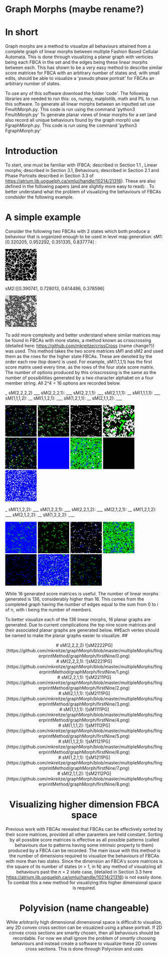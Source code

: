 # Graph Morphs (maybe rename?)
# In short 
Graph morphs are a method to visualize all behaviours attained from a complete graph of linear morphs between multiple Fashion Based Cellular Automata. This is done through visualizing a planar graph with verticies being each FBCA in the set and the edges being these linear morphs between each. This has shown to be a very easy method to describe similar score matrices for FBCA with an arbtirary number of states and, with small edits, should be able to visualize a 'pseudo phase portrait' for FBCAs an arbitrary number of states.  

To use any of this software download the folder 'code'.
The following libraries are needed to run this: os, numpy, matplotlib, math and PIL to run this software.
To generate all linear morphs between an inputted set use FmultiMorph.py. This code is run using the command 'python3 FmultiMorph.py'
To generate planar views of linear morphs for a set (and also record all unique behaviours found by the graph morph) use FgraphMorph.py.
This code is run using the command 'python3  FgraphMorph.py'

# Introduction
To start, one must be familiar with (FBCA; described in Section 1.1 , Linear morphs; described in Section 3.1, Behaviours; described in Section 2.1 and Phase Portraits described in Section 3.3 of https://atrium.lib.uoguelph.ca/xmlui/handle/10214/21316). These are also defined in the following papers (and are slightly more easy to read): . To better understand what the problem of visualizing the behaviours of FBCAs condsider the following example.

# A simple example
Consider the following two FBCAs with 2 states which both produce a behaviour that is organized enough to be used in level map generation:
sM1:[0.320205, 0.952292, 0.351335, 0.837774] : 

![sM1](https://github.com/mkreitze/graphMorph/blob/master/multipleMorphs/fingerprintMethod/graphMorph/test/0/0%2020.png)

sM2:[[0.390741, 0.728013, 0.614486, 0.378596]

![sM2](https://github.com/mkreitze/graphMorph/blob/master/multipleMorphs/fingerprintMethod/graphMorph/test/1/1%2020.png)

To add more complexity and better understand where similar matrices may be found in FBCAs with more states, a method known as crisscrossing (detailed here: https://github.com/mkreitze/crissCross {name change?}) was used. This method takes the two score matrices sM1 and sM2 and used them as the rows for the higher state FBCAs. These are denoted by the order each row (top down) is used. For example, sM(1,1,1,1) has the first score matrix used every time, as the rows of the four state score matrix. The number of options produced by this crisscrossing is the same as the number of possibilities generated by a two character alphabet on a four member string. All 2^4 = 16 options are recorded below. 

_ sM(2,2,2,2) ___ sM(2,2,2,1): ___ sM(2,2,1,1): ___ sM(2,1,1,1):  __ sM(1,1,1,1): ___ sM(1,1,1,2): __ sM(1,1,2,1): ___ sM(1,2,1,1): __ sM(2,1,1,2): ___ 

![sM2222](https://github.com/mkreitze/graphMorph/blob/master/multipleMorphs/fingerprintMethod/graphMorph/fullExample/0/0%2020.png) ![sM2221](https://github.com/mkreitze/graphMorph/blob/master/multipleMorphs/fingerprintMethod/graphMorph/fullExample/1/1%2020.png) ![sM2211](https://github.com/mkreitze/graphMorph/blob/master/multipleMorphs/fingerprintMethod/graphMorph/fullExample/2/2%2020.png) ![sM2111](https://github.com/mkreitze/graphMorph/blob/master/multipleMorphs/fingerprintMethod/graphMorph/fullExample/3/3%2020.png) ![sM1111](https://github.com/mkreitze/graphMorph/blob/master/multipleMorphs/fingerprintMethod/graphMorph/fullExample/4/4%2020.png) ![sM1112](https://github.com/mkreitze/graphMorph/blob/master/multipleMorphs/fingerprintMethod/graphMorph/fullExample/5/5%2020.png) ![sM1121](https://github.com/mkreitze/graphMorph/blob/master/multipleMorphs/fingerprintMethod/graphMorph/fullExample/6/6%2020.png) ![sM1211](https://github.com/mkreitze/graphMorph/blob/master/multipleMorphs/fingerprintMethod/graphMorph/fullExample/7/7%2020.png) ![sM2112](https://github.com/mkreitze/graphMorph/blob/master/multipleMorphs/fingerprintMethod/graphMorph/fullExample/8/8%2020.png) 


_ sM(1,1,2,2): ___ sM(1,2,2,1): ___ sM(2,2,1,2): ___ sM(2,1,2,1): __ sM(1,2,1,2): ___ sM(2,1,2,2): __ sM(1,2,2,2): ___

![sM1122](https://github.com/mkreitze/graphMorph/blob/master/multipleMorphs/fingerprintMethod/graphMorph/fullExample/9/9%2020.png) ![sM1221](https://github.com/mkreitze/graphMorph/blob/master/multipleMorphs/fingerprintMethod/graphMorph/fullExample/10/10%2020.png) ![sM2212](https://github.com/mkreitze/graphMorph/blob/master/multipleMorphs/fingerprintMethod/graphMorph/fullExample/11/11%2020.png) ![sM2112](https://github.com/mkreitze/graphMorph/blob/master/multipleMorphs/fingerprintMethod/graphMorph/fullExample/12/12%2020.png) ![sM1212](https://github.com/mkreitze/graphMorph/blob/master/multipleMorphs/fingerprintMethod/graphMorph/fullExample/13/13%2020.png) ![sM2122](https://github.com/mkreitze/graphMorph/blob/master/multipleMorphs/fingerprintMethod/graphMorph/fullExample/14/14%2020.png) ![sM1222](https://github.com/mkreitze/graphMorph/blob/master/multipleMorphs/fingerprintMethod/graphMorph/fullExample/15/15%2020.png)

While 16 generated score matrices is useful. The number of linear morphs generated is 136, considerably higher than 16. This comes from the completed graph having the number of edges equal to the sum from 0 to i of n, with i being the number of members. 

To better visualize each of the 136 linear morphs, 16 planar graphs are generated. Due to current complications the top nine score matrices and their associated planar graphs are generated below. 
##Each vertex should be named to make the planar graphs easier to visualize. ##

<div align="center"> # sM(2,2,2,2) 
![sM2222PG](https://github.com/mkreitze/graphMorph/blob/master/multipleMorphs/fingerprintMethod/graphMorph/firstNine/0.png)

<div align="center"> # sM(2,2,2,1): 
![sM2221PG](https://github.com/mkreitze/graphMorph/blob/master/multipleMorphs/fingerprintMethod/graphMorph/firstNine/1.png) 

<div align="center"> # sM(2,2,1,1): 
![sM2211PG](https://github.com/mkreitze/graphMorph/blob/master/multipleMorphs/fingerprintMethod/graphMorph/firstNine/2.png)

<div align="center"> # sM(2,1,1,1): 
![sM2111PG](https://github.com/mkreitze/graphMorph/blob/master/multipleMorphs/fingerprintMethod/graphMorph/firstNine/3.png)

<div align="center"> # sM(1,1,1,1): 
![sM1111PG](https://github.com/mkreitze/graphMorph/blob/master/multipleMorphs/fingerprintMethod/graphMorph/firstNine/4.png)

<div align="center"> # sM(1,1,1,2): 
![sM1112PG](https://github.com/mkreitze/graphMorph/blob/master/multipleMorphs/fingerprintMethod/graphMorph/firstNine/5.png)

<div align="center"> # sM(1,1,2,1): 
![sM1121PG](https://github.com/mkreitze/graphMorph/blob/master/multipleMorphs/fingerprintMethod/graphMorph/firstNine/6.png)

<div align="center"> # sM(1,2,1,1): 
![sM1211PG](https://github.com/mkreitze/graphMorph/blob/master/multipleMorphs/fingerprintMethod/graphMorph/firstNine/7.png) 

<div align="center"> # sM(2,1,1,2): 
 ![sM2112PG](https://github.com/mkreitze/graphMorph/blob/master/multipleMorphs/fingerprintMethod/graphMorph/firstNine/8.png) 

# Visualizing higher dimension FBCA space
Previous work with FBCAs revealed that FBCAs can be effectively sorted by their score matrices, provided all other paramters are held constant. Sorting by all possible score matrices is effective as all possible patterns (called behaviours due to patterns having some intrinsic property to them) produced by a FBCA can be recorded. The main issue with this method is the number of dimensions required to visualize the behaviours of FBCAs with more than two states. Since the dimension an FBCA's score matrices is the square of its number of states (_n_ > 1, in N) any method of visualziing all behaviours past the _n_ = 2 state case, (detailed in Section 3.3 here  https://atrium.lib.uoguelph.ca/xmlui/handle/10214/21316) is not easily done. To combat this a new method for visualizing this higher dimensional space is required. 

# Polyvision (name changeable)
While arbitrarily high dimensional dimensional space is difficult to visualize, any 2D convex cross section can be visualzied using a phase portrait. If 2D convex cross sections are smartly chosen, then all behaviours should be recordable. For now we shall ignore the problem of _smartly_ choosing behaviours and instead create a software to visualize these 2D convex cross sections. This is done through Polyvision and uses  
